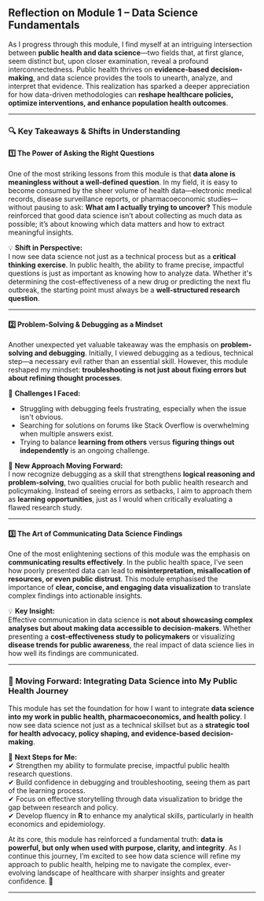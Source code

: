 ## **Reflection on Module 1 – Data Science Fundamentals**

As I progress through this module, I find myself at an intriguing intersection between **public health and data science**—two fields that, at first glance, seem distinct but, upon closer examination, reveal a profound interconnectedness. Public health thrives on **evidence-based decision-making**, and data science provides the tools to unearth, analyze, and interpret that evidence. This realization has sparked a deeper appreciation for how data-driven methodologies can **reshape healthcare policies, optimize interventions, and enhance population health outcomes**.

---

### **🔍 Key Takeaways & Shifts in Understanding**

#### **1️⃣ The Power of Asking the Right Questions**

One of the most striking lessons from this module is that **data alone is meaningless without a well-defined question**. In my field, it is easy to become consumed by the sheer volume of health data—electronic medical records, disease surveillance reports, or pharmacoeconomic studies—without pausing to ask: **What am I actually trying to uncover?** This module reinforced that good data science isn’t about collecting as much data as possible; it’s about knowing which data matters and how to extract meaningful insights.

💡 **Shift in Perspective:**  
I now see data science not just as a technical process but as a **critical thinking exercise**. In public health, the ability to frame precise, impactful questions is just as important as knowing how to analyze data. Whether it's determining the cost-effectiveness of a new drug or predicting the next flu outbreak, the starting point must always be a **well-structured research question**.

---

#### **2️⃣ Problem-Solving & Debugging as a Mindset**

Another unexpected yet valuable takeaway was the emphasis on **problem-solving and debugging**. Initially, I viewed debugging as a tedious, technical step—a necessary evil rather than an essential skill. However, this module reshaped my mindset: **troubleshooting is not just about fixing errors but about refining thought processes**.

🚧 **Challenges I Faced:**

- Struggling with debugging feels frustrating, especially when the issue isn't obvious.
- Searching for solutions on forums like Stack Overflow is overwhelming when multiple answers exist.
- Trying to balance **learning from others** versus **figuring things out independently** is an ongoing challenge.

🔹 **New Approach Moving Forward:**  
I now recognize debugging as a skill that strengthens **logical reasoning and problem-solving**, two qualities crucial for both public health research and policymaking. Instead of seeing errors as setbacks, I aim to approach them as **learning opportunities**, just as I would when critically evaluating a flawed research study.

---

#### **3️⃣ The Art of Communicating Data Science Findings**

One of the most enlightening sections of this module was the emphasis on **communicating results effectively**. In the public health space, I’ve seen how poorly presented data can lead to **misinterpretation, misallocation of resources, or even public distrust**. This module emphasised the importance of **clear, concise, and engaging data visualization** to translate complex findings into actionable insights.

💡 **Key Insight:**  
Effective communication in data science is **not about showcasing complex analyses but about making data accessible to decision-makers**. Whether presenting a **cost-effectiveness study to policymakers** or visualizing **disease trends for public awareness**, the real impact of data science lies in how well its findings are communicated.

---

### **🚀 Moving Forward: Integrating Data Science into My Public Health Journey**

This module has set the foundation for how I want to integrate **data science into my work in public health, pharmacoeconomics, and health policy**. I now see data science not just as a technical skillset but as a **strategic tool for health advocacy, policy shaping, and evidence-based decision-making**.

📌 **Next Steps for Me:**  
✔ Strengthen my ability to formulate precise, impactful public health research questions.  
✔ Build confidence in debugging and troubleshooting, seeing them as part of the learning process.  
✔ Focus on effective storytelling through data visualization to bridge the gap between research and policy.  
✔ Develop fluency in **R** to enhance my analytical skills, particularly in health economics and epidemiology.

At its core, this module has reinforced a fundamental truth: **data is powerful, but only when used with purpose, clarity, and integrity**. As I continue this journey, I’m excited to see how data science will refine my approach to public health, helping me to navigate the complex, ever-evolving landscape of healthcare with sharper insights and greater confidence. 🚀

---